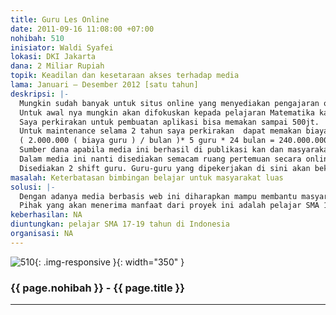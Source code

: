 ```yaml
---
title: Guru Les Online
date: 2011-09-16 11:08:00 +07:00
nohibah: 510
inisiator: Waldi Syafei
lokasi: DKI Jakarta
dana: 2 Miliar Rupiah
topik: Keadilan dan kesetaraan akses terhadap media
lama: Januari – Desember 2012 [satu tahun]
deskripsi: |-
  Mungkin sudah banyak untuk situs online yang menyediakan pengajaran online. Tetapi sebagian besar masih bersifat offline dalam arti pengajar tidak secara langsung mengajarkan pelajarannya kepada audience. Dengan adanya Guru online diharapkan dapat memperluas pengetahuan masyarakat Indonesia dan membantu dalam mengerjakan pekerjaan rumah atau pun bagi masyarakat yang ingin menambah ilmu matematikanya..
  Untuk awal nya mungkin akan difokuskan kepada pelajaran Matematika karena matematika bagi masyarakat luas adalah pelajaran yang sulit untuk dipelajari.
  Saya perkirakan untuk pembuatan aplikasi bisa memakan sampai 500jt.
  Untuk maintenance selama 2 tahun saya perkirakan  dapat memakan biaya
  ( 2.000.000 ( biaya guru ) / bulan )* 5 guru * 24 bulan = 240.000.000.
  Sumber dana apabila media ini berhasil di publikasi kan dan masyarakat luas merespon dengan baik, maka sumber dana untuk mendanai guru yang mengajar online akan saya dapatkan dari Sumbangan dan sponsor. Apabila tidak mencukupi untuk menyewa guru maka akan saya berikan tarif per orang per bulan. Apabila dapat mengumpulkan sampai 40 orang dalam satu kelas maka biaya pendaftaran bagi satu orang hanya sekitar Rp.50.000 per orang. Dan juga akan disediakan Ruangan kelas online menurut tarif. Semakin tinggi tarif maka semakin besar private kelas itu.
  Dalam media ini nanti disediakan semacam ruang pertemuan secara online antara guru dan audience yang mungkin bisa terdiri dari 40 orang atau lebih. Disediakan per kelas. Sehingga dapat lebih efektif dalam mengajar. Semua audience pun bisa melihat soal apa yang di tanyakan oleh salah satu audience, jadi semua audience bisa mempelajari nya. Pertanyaan diajukan menurut urutan pendaftarannya.
  Disediakan 2 shift guru. Guru-guru yang dipekerjakan di sini akan bekerja mulai dari jam 8 pagi sampai jam 2 siang dan dari jam 2 siang sampai 8 malam.
masalah: Keterbatasan bimbingan belajar untuk masyarakat luas
solusi: |-
  Dengan adanya media berbasis web ini diharapkan mampu membantu masyarakat luas dalam mendapatkan pendidikan yang seluas-luasnya dan tiada batas.
  Pihak yang akan menerima manfaat dari proyek ini adalah pelajar SMA 17-19 tahun di Indonesia.
keberhasilan: NA
diuntungkan: pelajar SMA 17-19 tahun di Indonesia
organisasi: NA
---
```


![510](/static/img/hibahcmb/510.png){: .img-responsive }{: width="350" }

### {{ page.nohibah }} - {{ page.title }}

---
